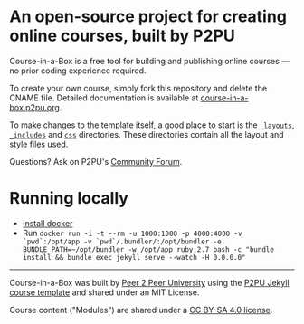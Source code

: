 # An open-source project for creating online courses, built by P2PU
Course-in-a-Box is a free tool for building and publishing online courses — no prior coding experience required. 

To create your own course, simply fork this repository and delete the CNAME file. Detailed documentation is available at [course-in-a-box.p2pu.org](https://course-in-a-box.p2pu.org).

To make changes to the template itself, a good place to start is the [`_layouts`](/_layouts), [`_includes`](/_includes) and [`css`](/css) directories. These directories contain all the layout and style files used.

Questions? Ask on P2PU's [Community Forum](https://community.p2pu.org/c/tech/course-in-a-box/78).

# Running locally
- [install docker](https://docs.docker.com/engine/install/) 
- Run ```docker run -i -t --rm -u 1000:1000 -p 4000:4000 -v `pwd`:/opt/app -v `pwd`/.bundler/:/opt/bundler -e BUNDLE_PATH=~/opt/bundler -w /opt/app ruby:2.7 bash -c "bundle install && bundle exec jekyll serve --watch -H 0.0.0.0"```

---
Course-in-a-Box was built by [Peer 2 Peer University](https://www.p2pu.org) using the [P2PU Jekyll course template](https://github.com/p2pu/jekyll-course-template) and shared under an MIT License.

Course content ("Modules") are shared under a [CC BY-SA 4.0 license](https://creativecommons.org/licenses/by-sa/4.0/).
